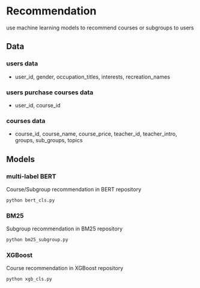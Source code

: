 # Recommendation
use machine learning models to recommend courses or subgroups to users

## Data
### users data
- user_id, gender, occupation_titles, interests, recreation_names
### users purchase courses data
- user_id, course_id
### courses data
- course_id, course_name, course_price, teacher_id, teacher_intro, groups, sub_groups, topics

## Models
### multi-label BERT
Course/Subgroup recommendation in BERT repository
```python
python bert_cls.py
```
### BM25
Subgroup recommendation in BM25 repository
```python
python bm25_subgroup.py
```

### XGBoost
Course recommendation in XGBoost repository
```python
python xgb_cls.py
```
